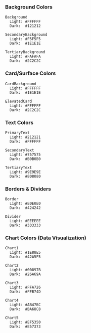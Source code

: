 ### Background Colors
```
Background
  Light: #FFFFFF
  Dark:  #121212

SecondaryBackground
  Light: #F5F5F5
  Dark:  #1E1E1E

TertiaryBackground
  Light: #FAFAFA
  Dark:  #2C2C2C
```

### Card/Surface Colors
```
CardBackground
  Light: #FFFFFF
  Dark:  #1E1E1E

ElevatedCard
  Light: #FFFFFF
  Dark:  #2C2C2C
```

### Text Colors
```
PrimaryText
  Light: #212121
  Dark:  #FFFFFF

SecondaryText
  Light: #757575
  Dark:  #B0B0B0

TertiaryText
  Light: #9E9E9E
  Dark:  #808080
```

### Borders & Dividers
```
Border
  Light: #E0E0E0
  Dark:  #424242

Divider
  Light: #EEEEEE
  Dark:  #333333
```

### Chart Colors (Data Visualization)
```
Chart1
  Light: #1E88E5
  Dark:  #42A5F5

Chart2
  Light: #00897B
  Dark:  #26A69A

Chart3
  Light: #FFA726
  Dark:  #FFB74D

Chart4
  Light: #AB47BC
  Dark:  #BA68C8

Chart5
  Light: #EF5350
  Dark:  #E57373
```